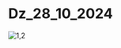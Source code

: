 # Dz_28_10_2024
![1,2](https://github.com/user-attachments/assets/3802f5a7-f246-4367-b0e0-405e8958c675)
